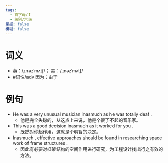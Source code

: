 ```yaml
---
tags:
  - 首字母/I
  - 级别/六级
掌握: false
模糊: false
---
```

# 词义
- 英：/ˌɪnəzˈmʌtʃ/； 美：/ˌɪnəzˈmʌtʃ/
- #词性/adv  因为；由于
# 例句
- He was a very unusual musician inasmuch as he was totally deaf .
	- 他是完全失聪的，从这点上来说，他是个很了不起的音乐家。
- This was a good decision inasmuch as it worked for you .
	- 既然对你起作用，这就是个明智的决定。
- Inasmuch , effective approaches should be found in researching space work of frame structures .
	- 因此有必要对框架结构的空间作用进行研究，为工程设计找出行之有效的方法。
